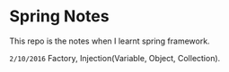 # Spring Notes

This repo is the notes when I learnt spring framework.

`2/10/2016` Factory, Injection(Variable, Object, Collection).

